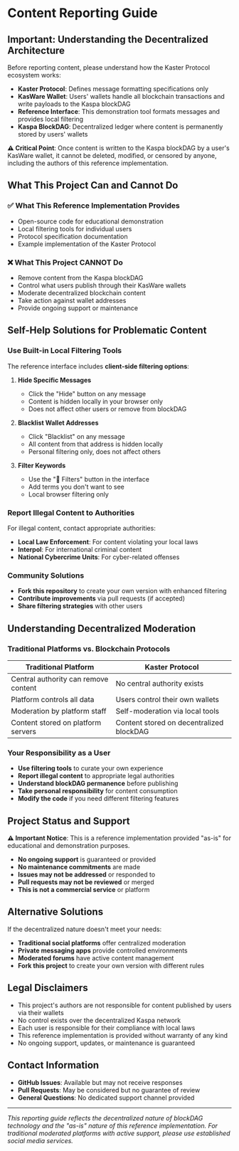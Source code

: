 # Content Reporting Guide

## Important: Understanding the Decentralized Architecture

Before reporting content, please understand how the Kaster Protocol ecosystem works:

- **Kaster Protocol**: Defines message formatting specifications only
- **KasWare Wallet**: Users' wallets handle all blockchain transactions and write payloads to the Kaspa blockDAG
- **Reference Interface**: This demonstration tool formats messages and provides local filtering
- **Kaspa BlockDAG**: Decentralized ledger where content is permanently stored by users' wallets

**⚠️ Critical Point**: Once content is written to the Kaspa blockDAG by a user's KasWare wallet, it cannot be deleted, modified, or censored by anyone, including the authors of this reference implementation.

## What This Project Can and Cannot Do

### ✅ What This Reference Implementation Provides
- Open-source code for educational demonstration
- Local filtering tools for individual users
- Protocol specification documentation
- Example implementation of the Kaster Protocol

### ❌ What This Project CANNOT Do
- Remove content from the Kaspa blockDAG
- Control what users publish through their KasWare wallets
- Moderate decentralized blockchain content
- Take action against wallet addresses
- Provide ongoing support or maintenance

## Self-Help Solutions for Problematic Content

### Use Built-in Local Filtering Tools
The reference interface includes **client-side filtering options**:

1. **Hide Specific Messages**
   - Click the "Hide" button on any message
   - Content is hidden locally in your browser only
   - Does not affect other users or remove from blockDAG

2. **Blacklist Wallet Addresses**
   - Click "Blacklist" on any message
   - All content from that address is hidden locally
   - Personal filtering only, does not affect others

3. **Filter Keywords**
   - Use the "🚫 Filters" button in the interface
   - Add terms you don't want to see
   - Local browser filtering only

### Report Illegal Content to Authorities
For illegal content, contact appropriate authorities:
- **Local Law Enforcement**: For content violating your local laws
- **Interpol**: For international criminal content
- **National Cybercrime Units**: For cyber-related offenses

### Community Solutions
- **Fork this repository** to create your own version with enhanced filtering
- **Contribute improvements** via pull requests (if accepted)
- **Share filtering strategies** with other users

## Understanding Decentralized Moderation

### Traditional Platforms vs. Blockchain Protocols
| Traditional Platform | Kaster Protocol |
|---------------------|-----------------|
| Central authority can remove content | No central authority exists |
| Platform controls all data | Users control their own wallets |
| Moderation by platform staff | Self-moderation via local tools |
| Content stored on platform servers | Content stored on decentralized blockDAG |

### Your Responsibility as a User
- **Use filtering tools** to curate your own experience
- **Report illegal content** to appropriate legal authorities
- **Understand blockDAG permanence** before publishing
- **Take personal responsibility** for content consumption
- **Modify the code** if you need different filtering features

## Project Status and Support

**⚠️ Important Notice**: This is a reference implementation provided "as-is" for educational and demonstration purposes. 

- **No ongoing support** is guaranteed or provided
- **No maintenance commitments** are made
- **Issues may not be addressed** or responded to
- **Pull requests may not be reviewed** or merged
- **This is not a commercial service** or platform

## Alternative Solutions

If the decentralized nature doesn't meet your needs:
- **Traditional social platforms** offer centralized moderation
- **Private messaging apps** provide controlled environments
- **Moderated forums** have active content management
- **Fork this project** to create your own version with different rules

## Legal Disclaimers

- This project's authors are not responsible for content published by users via their wallets
- No control exists over the decentralized Kaspa network
- Each user is responsible for their compliance with local laws
- This reference implementation is provided without warranty of any kind
- No ongoing support, updates, or maintenance is guaranteed

## Contact Information

- **GitHub Issues**: Available but may not receive responses
- **Pull Requests**: May be considered but no guarantee of review
- **General Questions**: No dedicated support channel provided

---

*This reporting guide reflects the decentralized nature of blockDAG technology and the "as-is" nature of this reference implementation. For traditional moderated platforms with active support, please use established social media services.*